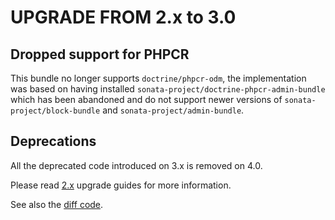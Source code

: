 UPGRADE FROM 2.x to 3.0
=======================

## Dropped support for PHPCR

This bundle no longer supports `doctrine/phpcr-odm`, the implementation was based on having installed
`sonata-project/doctrine-phpcr-admin-bundle` which has been abandoned and do not support newer versions of
`sonata-project/block-bundle` and `sonata-project/admin-bundle`.

## Deprecations

All the deprecated code introduced on 3.x is removed on 4.0.

Please read [2.x](UPGRADE-2.x.md) upgrade guides for more information.

See also the [diff code](https://github.com/sonata-project/SonataTranslationBundle/compare/2.x...3.0.0).
